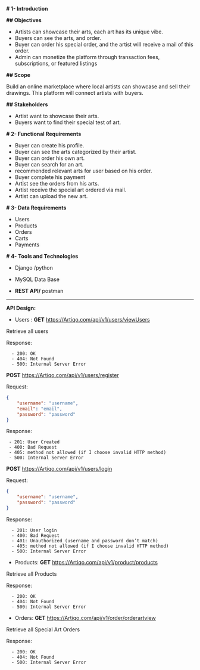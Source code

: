 
**# 1- Introduction**

**## Objectives**

- Artists can showcase their arts, each art has its unique vibe.
- Buyers can see the arts, and order.
- Buyer can order his special order, and the artist will receive a mail of this order.
- Admin can monetize the platform through transaction fees, subscriptions, or featured listings

**## Scope**

Build an online marketplace where local artists can showcase and sell their drawings. This platform will connect artists with buyers.

**## Stakeholders**

- Artist want to showcase their arts.
- Buyers want to find their special test of art.

**# 2- Functional Requirements**

- Buyer can create his profile.
- Buyer can see the arts categorized by their artist.
- Buyer can order his own art.
- Buyer can search for an art.
- recommended relevant arts for user based on his order.
- Buyer complete his payment
- Artist see the orders from his arts.
- Artist receive the special art ordered via mail.
- Artist can upload the new art.

**# 3- Data Requirements**

- Users
- Products
- Orders
- Carts
- Payments

**# 4- Tools and Technologies**

- Django /python

- MySQL Data Base
- **REST API/** postman

---

**API Design:**

- Users :
****GET****                                    https://Artiqo.com/api/v1/users/viewUsers

Retrieve all users

 Response:

      - 200: OK
      - 404: Not Found
      - 500: Internal Server Error

****POST****                                    https://Artiqo.com/api/v1/users/register

Request:

```json
{
    "username": "username",
    "email": "email",
    "password": "password"
}
```

 Response:

     - 201: User Created
     - 400: Bad Request
     - 405: method not allowed (if I choose invalid HTTP method)
     - 500: Internal Server Error

****POST****                                    https://Artiqo.com/api/v1/users/login

Request:

```json
{
    "username": "username",
    "password": "password"
}
```

 Response:

      - 201: User login
      - 400: Bad Request
      - 401: Unauthorized (username and password don’t match)
      - 405: method not allowed (if I choose invalid HTTP method)
      - 500: Internal Server Error
            
- Products:	
  ****GET****                                    https://Artiqo.com/api/v1/product/products

Retrieve all Products

 Response:
      
      - 200: OK
      - 404: Not Found
      - 500: Internal Server Error

- Orders:
****GET****                                    https://Artiqo.com/api/v1/order/orderartview

Retrieve all Special Art Orders 

 Response:

      - 200: OK
      - 404: Not Found
      - 500: Internal Server Error
                 
